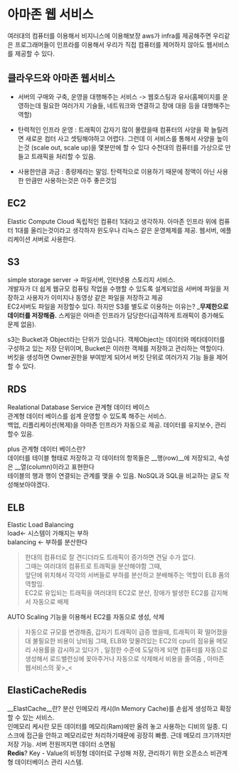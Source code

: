 아마존 웹 서비스
=============
여러대의 컴퓨터를 이용해서 비지니스에 이용해보쟝
aws가 infra를 제공해주면 우리같은 프로그래머들이 인프라를 이용해서 우리가 직접 컴퓨터를 제어하지 않아도 웹서비스를 제공할 수 있다.  

## 클라우드와 아마존 웹서비스

- 서버의 구매와 구축, 운영을 대행해주는 서비스 -> 
웹호스팅과 유사(홈페이지를 운영하는데 필요한 여러가지 기술들, 네트워크와 연결하고 장애 대응 등을 대행해주는 역할)

- 탄력적인 인프라 운영 : 트래픽이 갑자기 많이 몰렸을때 컴퓨터의 사양을 확 늘릴려면 새로운 컴터 사고 셋팅해야하고 어렵다. 그런데 이 서비스를 통해서 사양을 높이는것 (scale out, scale up)을 몇분만에 할 수 있다 수천대의 컴퓨터를 가상으로 만들고 트래픽을 처리할 수 있음.  
- 사용한만큼 과금 : 종량제라는 말임. 탄력적으로 이용하기 때문에 정액이 아닌 사용한 만큼만 사용하는것은 아주 좋은것임


## EC2
Elastic Compute Cloud
독립적인 컴퓨터 1대라고 생각하자. 아마존 인프라 위에 컴퓨터 1대를 올리는것이라고 생각하자
윈도우나 리눅스 같은 운영체제를 제공. 웹서버, 에플리케이션 서버로 사용한다.  

## S3
simple storage server -> 파일서버, 인터넷용 스토리지 서비스.  
개발자가 더 쉽게 웹규모 컴퓨팅 작업을 수행할 수 있도록 설계되었음
서버에 파일을 저장하고 사용자가 이미지나 동영상 같은 파일을 저장하고 제공  
EC2서버도 파일을 저장할수 있다. 하지만 S3를 별도로 이용하는 이유는?
___무제한으로 데이터를 저장해줌.__ 스케일은 아마존 인프라가 담당한다(급격하게 트래픽이 증가해도 문제 없음).

s3는 Bucket과 Object라는 단위가 있습니다. 객체Object는 데이터와 메타데이터를 구성하고 있는 저장 단위이며, Bucket은 이러한 객체를 저장하고 관리하는 역할이다.  
버킷을 생성하면 Owner권한을 부여받게 되어서 버킷 단위로 여러가지 기능 들을 제어할 수 있다. 

## RDS
Realational Database Service  관계형 데이터 베이스  
관계형 데이터 베이스를 쉽계 운영할 수 있도록 해주는 서비스.  
백업, 리플리케이션(복제)을 아마존 인프라가 자동으로 제공. 데이터를 유지보수, 관리 할수 있음.  

plus 관계형 데이터 베이스란?  
데이터를 테이블 형태로 저장하고 각 데이터의 항목들은 __행(row)__에 저장되고, 속성은 __열(column)이라고 표현한다  
테이블의 행과 행이 연결되는 관계를 맺을 수 있음.
NoSQL과 SQL을 비교하는 글도 작성해보아야겠다. 

## ELB
Elastic Load Balancing  
load<- 시스템이 가해지는 부하  
balancing <- 부하를 분산한다
>한대의 컴퓨터로 잘 견디더라도 트래픽이 증가하면 견딜 수가 없다.  
그때는 여러대의 컴퓨트로 트래픽을 분산해야함  그때,  
앞단에 위치해서 각각의 서버들로 부하를 분산하고 분배해주는 역할이 ELB 품의 역할임.   
EC2로 유입되는 트래픽을 여러대의 EC2로 분산, 장애가 발생한 EC2를 감지해서 자동으로 배제   
>
AUTO Scaling 기능을 이용해서 EC2를 자동으로 생성, 삭제 
> 자동으로 규모를 변경해줌, 갑자기 트래픽이 급증 했을때, 트래픽이 확 떨어졌을대 불필요한 비용이 낭비됨 그때, ELB와 맞물려있는 EC2의 cpu의 점유율 메모리 사용률을 감시하고 있다가 , 일정한 수준에 도달하게 되면 컴퓨터를 자동으로 생성해서 로드밸런싱에 꽂아주거나 자동으로 삭제해서 비용을 줄여줌
> , 아마존 웹서비스의 꽃>_<

## ElastiCacheRedis

__ElastCache__란? 분산 인메모리 캐시(In Memory Cache)를 손쉽게 생성하고 확장할 수 있는 서비스.  
인메모리 케시란 모든 데이터를 메모리(Ram)에만 올려 놓고 사용하는 디비의 일종. 디스크에 접근을 안하고 메모리로만 처리하기때문에 굉장히 빠름. 근데 메모리 크기까지만 저장 가능. 서버 전원꺼지면 데이터 소면됨  
__Redis__? Key - Value의 비정형 데이터로 구성해 저장, 관리하기 위한 오픈소스 비관계형 데이터베이스 관리 시스템.  
